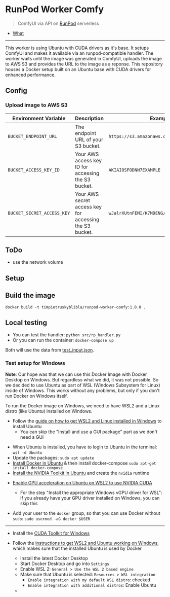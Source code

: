 # RunPod Worker Comfy

> ComfyUI via API on [RunPod](https://www.runpod.io/) serverless

<!-- toc -->

- [What](#what)

<!-- tocstop -->

---

This worker is using Ubuntu with CUDA drivers as it's base. It setups ComfyUI and makes it available via an runpod-compatible handler. The worker waits until the image was generated in ComfyUI, uploads the image to AWS S3 and provides the URL to the image as a reponse.
This repository houses a Docker setup built on an Ubuntu base with CUDA drivers for enhanced performance.

## Config

### Upload image to AWS S3

| Environment Variable       | Description                                             | Example                                    |
| -------------------------- | ------------------------------------------------------- | ------------------------------------------ |
| `BUCKET_ENDPOINT_URL`      | The endpoint URL of your S3 bucket.                     | `https://s3.amazonaws.com`                 |
| `BUCKET_ACCESS_KEY_ID`     | Your AWS access key ID for accessing the S3 bucket.     | `AKIAIOSFODNN7EXAMPLE`                     |
| `BUCKET_SECRET_ACCESS_KEY` | Your AWS secret access key for accessing the S3 bucket. | `wJalrXUtnFEMI/K7MDENG/bPxRfiCYEXAMPLEKEY` |

## ToDo

- use the network volume

## Setup

## Build the image

`docker build -t timpietruskyblibla/runpod-worker-comfy:1.0.0 .`

## Local testing

- You can test the handler: `python src/rp_handler.py`
- Or you can run the container: `docker-compose up`

Both will use the data from [test_input.json](./test_input.json).

### Test setup for Windows

**Note**: Our hope was that we can use this Docker Image with Docker Desktop on Windows. But regardless what we did, it was not possible. So we decided to use Ubuntu as part of WSL (Windows Subsystem for Linux) inside of Windows. This works without any problems, but only if you don't run Docker on Windows itself.

To run the Docker image on Windows, we need to have WSL2 and a Linux distro (like Ubuntu) installed on Windows.

- Follow the [guide on how to get WSL2 and Linux installed in Windows](https://ubuntu.com/tutorials/install-ubuntu-on-wsl2-on-windows-11-with-gui-support#1-overview) to install Ubuntu
  - You can skip the "Install and use a GUI package" part as we don't need a GUI

* When Ubuntu is installed, you have to login to Ubuntu in the terminal: `wsl -d Ubuntu`
* Update the packages: `sudo apt update`
* [Install Docker in Ubuntu](https://docs.docker.com/engine/install/ubuntu/) & then install docker-compose `sudo apt-get install docker-compose`
* [Install the NVIDIA Toolkit in Ubuntu](https://docs.nvidia.com/datacenter/cloud-native/container-toolkit/latest/install-guide.html#configuring-docker) and create the `nvidia` runtime

- [Enable GPU acceleration on Ubuntu on WSL2 to use NVIDIA CUDA](https://ubuntu.com/tutorials/enabling-gpu-acceleration-on-ubuntu-on-wsl2-with-the-nvidia-cuda-platform#1-overview)

  - For the step "Install the appropriate Windows vGPU driver for WSL": If you already have your GPU driver installed on Windows, you can skip this

- Add your user to the `docker` group, so that you can use Docker without `sudo`: `sudo usermod -aG docker $USER`

---

- Install the [CUDA Toolkit for Windows](https://developer.nvidia.com/cuda-downloads)

- Follow the [instructions to get WSL2 and Ubuntu working on Windows](https://docs.docker.com/desktop/wsl/), which makes sure that the installed Ubuntu is used by Docker
  - Install the latest Docker Desktop
  - Start Docker Desktop and go into `Settings`
  - Enable WSL 2: `General > Use the WSL 2 based engine`
  - Make sure that Ubuntu is selected: `Resources > WSL integration`
    - `Enable integration with my default WSL distro`: checked
    - `Enable integration with additional distros`: Enable Ubuntu
  -
